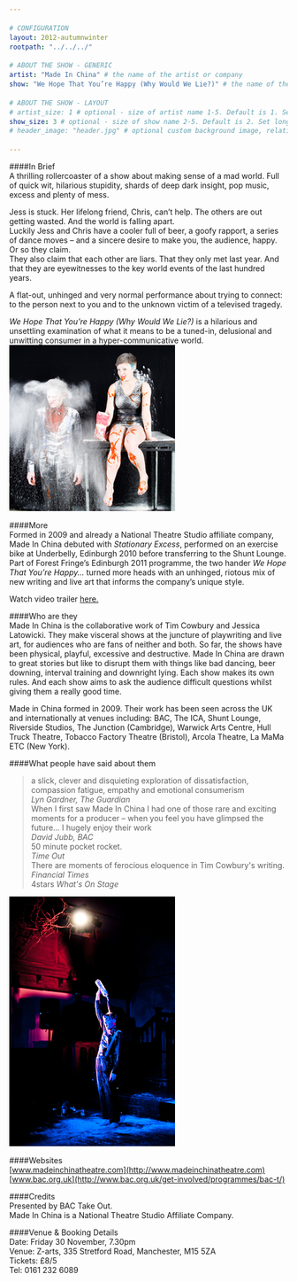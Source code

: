 ```yaml
---

# CONFIGURATION
layout: 2012-autumnwinter
rootpath: "../../../"

# ABOUT THE SHOW - GENERIC
artist: "Made In China" # the name of the artist or company
show: "We Hope That You’re Happy (Why Would We Lie?)" # the name of the show

# ABOUT THE SHOW - LAYOUT
# artist_size: 1 # optional - size of artist name 1-5. Default is 1. Set longer names to lower values
show_size: 3 # optional - size of show name 2-5. Default is 2. Set longer names to lower values
# header_image: "header.jpg" # optional custom background image, relative to current page

---
```


####In Brief    
A thrilling rollercoaster of a show about making sense of a mad world. Full of quick wit, hilarious stupidity, shards of deep dark insight, pop music, excess and plenty of mess.           

Jess is stuck. Her lifelong friend, Chris, can’t help. The others are out getting wasted. And the world is falling apart.          
Luckily Jess and Chris have a cooler full of beer, a goofy rapport, a series of dance moves – and a sincere desire to make you, the audience, happy.            
Or so they claim.           
They also claim that each other are liars. That they only met last year. And that they are eyewitnesses to the key world events of the last hundred years.                          

A flat-out, unhinged and very normal performance about trying to connect: to the person next to you and to the unknown victim of a televised tragedy.        

*We Hope That You’re Happy (Why Would We Lie?)* is a hilarious and unsettling examination of what it means to be a tuned-in, delusional and unwitting consumer in a hyper-communicative world.    
![We Hope That You're Happy](Made-In-China_0134.jpg)    


####More    
Formed in 2009 and already a National Theatre Studio affiliate company, Made In China debuted with *Stationary Excess*, performed on an exercise bike at Underbelly, Edinburgh 2010 before transferring to the Shunt Lounge.  Part of Forest Fringe’s Edinburgh 2011 programme, the two hander *We Hope That You’re Happy…* turned more heads with an unhinged, riotous mix of new writing and live art that informs the company’s unique style.   

Watch video trailer [here.](http://vimeo.com/30622699)    


####Who are they    
Made In China is the collaborative work of Tim Cowbury and Jessica Latowicki. They make visceral shows at the juncture of playwriting and live art, for audiences who are fans of neither and both. So far, the shows have been physical, playful, excessive and destructive. Made In China are drawn to great stories but like to disrupt them with things like bad dancing, beer downing, interval training and downright lying. Each show makes its own rules. And each show aims to ask the audience difficult questions whilst giving them a really good time.         

Made in China formed in 2009. Their work has been seen across the UK and internationally at venues including: BAC, The ICA, Shunt Lounge, Riverside Studios, The Junction (Cambridge), Warwick Arts Centre, Hull Truck Theatre, Tobacco Factory Theatre (Bristol), Arcola Theatre, La MaMa ETC (New York).
    

####What people have said about them    
>a slick, clever and disquieting exploration of dissatisfaction, compassion fatigue, empathy and emotional consumerism<br>*Lyn Gardner, The Guardian*            
>When I first saw Made In China I had one of those rare and exciting moments for a producer – when you feel you have glimpsed the future… I hugely enjoy their work<br>*David Jubb, BAC*            
>50 minute pocket rocket.<br>*Time Out*            
>There are moments of ferocious eloquence in Tim Cowbury's writing.<br>*Financial Times*            
>4stars *What's On Stage*    

![We Hope That You're Happy](wehopethat.jpg)    

####Websites    
[www.madeinchinatheatre.com](http://www.madeinchinatheatre.com)    
[www.bac.org.uk](http://www.bac.org.uk/get-involved/programmes/bac-t/)
      
####Credits     
Presented by BAC Take Out.             
Made In China is a National Theatre Studio Affiliate Company.    

####Venue & Booking Details    
Date: Friday 30 November, 7.30pm    
Venue:	Z-arts, 335 Stretford Road, Manchester, M15 5ZA    
Tickets: £8/5    
Tel: 0161 232 6089    
